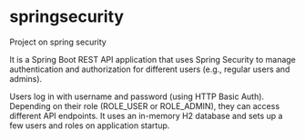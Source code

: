 # springsecurity
Project on spring security

It is a Spring Boot REST API application that uses Spring Security to manage authentication and authorization for different users (e.g., regular users and admins).

Users log in with username and password (using HTTP Basic Auth).
Depending on their role (ROLE_USER or ROLE_ADMIN), they can access different API endpoints.
It uses an in-memory H2 database and sets up a few users and roles on application startup.
